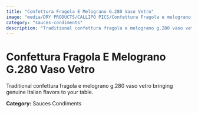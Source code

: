 ```yaml
---
title: "Confettura Fragola E Melograno G.280 Vaso Vetro"
image: "media/DRY PRODUCTS/CALLIPO PICS/Confettura Fragola e melograno g.280 vaso vetro.png"
category: "sauces-condiments"
description: "Traditional confettura fragola e melograno g.280 vaso vetro bringing genuine Italian flavors to your table."
---
```


# Confettura Fragola E Melograno G.280 Vaso Vetro

Traditional confettura fragola e melograno g.280 vaso vetro bringing genuine Italian flavors to your table.

**Category:** Sauces Condiments
